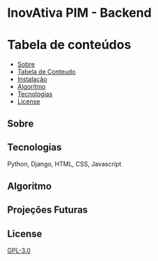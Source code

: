 # InovAtiva PIM - Backend

Tabela de conteúdos
=================
<!--ts-->
   * [Sobre](#Sobre)
   * [Tabela de Conteudo](#tabela-de-conteudo)
   * [Instalação](#instalacao)
   * [Algoritmo](#Algoritmo)
   * [Tecnologias](#tecnologias)
   * [License](#License)
<!--te-->

## Sobre




## Tecnologias

Python, Django, HTML, CSS, Javascript

## Algoritmo

## Projeções Futuras

## License
[GPL-3.0](https://www.gnu.org/licenses/gpl-3.0.en.html)
